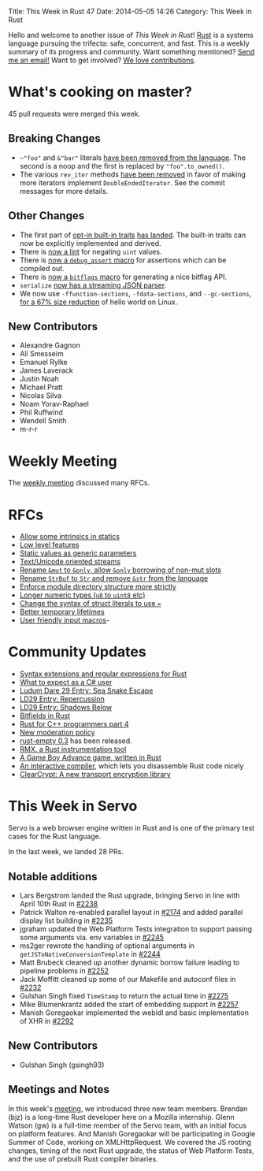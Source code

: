 Title: This Week in Rust 47
Date: 2014-05-05 14:26
Category: This Week in Rust

Hello and welcome to another issue of *This Week in Rust*!
[Rust](http://rust-lang.org) is a systems language pursuing the trifecta:
safe, concurrent, and fast. This is a weekly summary of its progress and
community. Want something mentioned? [Send me an
email!](mailto:corey@octayn.net?subject=This%20Week%20in%20Rust%20Suggestion)
Want to get involved? [We love
contributions](https://github.com/mozilla/rust/wiki/Note-guide-for-new-contributors).

<!-- more -->

# What's cooking on master?

45 pull requests were merged this week.

## Breaking Changes

- `~"foo"` and `&"bar"` literals [have been removed from the
  language](https://github.com/mozilla/rust/pull/13877). The second is a noop
  and the first is replaced by `"foo".to_owned()`.
- The various `rev_iter` methods [have been
  removed](https://github.com/mozilla/rust/pull/13648) in favor of making more
  iterators implement `DoubleEndedIterator`. See the commit messages for more
  details.

## Other Changes

- The first part of [opt-in built-in
  traits](https://github.com/rust-lang/rfcs/blob/master/active/0003-opt-in-builtin-traits.md)
  [has landed](https://github.com/mozilla/rust/pull/13868). The built-in
  traits can now be explicitly implemented and derived.
- There is [now a lint](https://github.com/mozilla/rust/pull/13579) for
  negating `uint` values.
- There is [now a `debug_assert`
  macro](https://github.com/mozilla/rust/pull/13789) for assertions which can
  be compiled out.
- There is [now a `bitflags`
  macro](https://github.com/mozilla/rust/pull/13072) for generating a nice
  bitflag API.
- `serialize` [now has a streaming JSON
  parser](https://github.com/mozilla/rust/pull/12740).
- We now use `-ffunction-sections`, `-fdata-sections`, and `--gc-sections`,
  [for a 67% size reduction](https://github.com/mozilla/rust/pull/13833) of
  hello world on Linux.

## New Contributors

- Alexandre Gagnon
- Ali Smesseim
- Emanuel Rylke
- James Laverack
- Justin Noah
- Michael Pratt
- Nicolas Silva
- Noam Yorav-Raphael
- Phil Ruffwind
- Wendell Smith
- m-r-r

# Weekly Meeting

The [weekly
meeting](https://github.com/mozilla/rust/wiki/Meeting-weekly-2014-04-29)
discussed many RFCs.

# RFCs

- [Allow some intrinsics in
  statics](https://github.com/rust-lang/rfcs/pull/54)
- [Low level features](https://github.com/rust-lang/rfcs/pull/55)
- [Static values as generic
  parameters](https://github.com/rust-lang/rfcs/pull/56)
- [Text/Unicode oriented streams](https://github.com/rust-lang/rfcs/pull/57)
- [Rename `&mut` to `&only`, allow `&only` borrowing of non-mut
  slots](https://github.com/rust-lang/rfcs/pull/58)
- [Rename `StrBuf` to `Str` and remove `&str` from the
  language](https://github.com/rust-lang/rfcs/pull/60)
- [Enforce module directory structure more
  strictly](https://github.com/rust-lang/rfcs/pull/63)
- [Longer numeric types (`u8` to `uint8`
  etc)](https://github.com/rust-lang/rfcs/pull/64)
- [Change the syntax of struct literals to use
  `=`](https://github.com/rust-lang/rfcs/pull/65)
- [Better temporary lifetimes](https://github.com/rust-lang/rfcs/pull/66)
- [User friendly input macros](https://github.com/rust-lang/rfcs/pull/67)-

# Community Updates

- [Syntax extensions and regular expressions for
  Rust](http://blog.burntsushi.net/rust-regex-syntax-extensions)
- [What to expect as a C#
  user](http://www.reddit.com/r/rust/comments/244oog/what_to_expect_as_a_c_user/)
- [Ludum Dare 29 Entry: Sea Snake
  Escape](http://www.reddit.com/r/rust/comments/244zrj/ludum_dare_29_in_rust_sea_snake_escape/)
- [LD29 Entry:
  Repercussion](http://www.reddit.com/r/rust/comments/247744/repercussion_ludum_dare_29/)
- [LD29 Entry: Shadows
  Below](http://www.reddit.com/r/rust/comments/249clu/ld29_jam_entry_shadows_below/)
- [Bitfields in
  Rust](http://www.reddit.com/r/rust/comments/244yz6/bitfields_in_rust/)
- [Rust for C++ programmers part
  4](http://featherweightmusings.blogspot.co.nz/2014/04/rust-for-c-programmers-part-4-unique.html)
- [New moderation
  policy](https://mail.mozilla.org/pipermail/rust-dev/2014-April/009704.html)
- [rust-empty 0.3](https://github.com/bvssvni/rust-empty/releases/tag/0.3) has
  been released.
- [RMX, a Rust instrumentation
  tool](https://github.com/Fiedzia/rust-instrumentation)
- [A Game Boy Advance game, written in
  Rust](https://github.com/exoticorn/gba-rust)
- [An interactive compiler](http://rust.godbolt.org/), which lets you
  disassemble Rust code nicely
- [ClearCrypt: A new transport encryption
  library](https://mail.mozilla.org/pipermail/rust-dev/2014-May/009761.html)

# This Week in Servo

Servo is a web browser engine written in Rust and is one of the primary test cases for the Rust language.

In the last week, we landed 28 PRs.

## Notable additions

- Lars Bergstrom landed the Rust upgrade, bringing Servo in line with April
  10th Rust in [#2238](https://github.com/mozilla/servo/pull/2238)
- Patrick Walton re-enabled parallel layout in
  [#2174](https://github.com/mozilla/servo/pull/2174) and added parallel
  display list building in [#2235](https://github.com/mozilla/servo/pull/2235)
- jgraham updated the Web Platform Tests integration to support passing some
  arguments via. env variables in
  [#2245](https://github.com/mozilla/servo/pull/2245)
- ms2ger rewrote the handling of optional arguments in
  `getJSToNativeConversionTemplate` in
  [#2244](https://github.com/mozilla/servo/pull/2244)
- Matt Brubeck cleaned up another dynamic borrow failure leading to pipeline
  problems in [#2252](https://github.com/mozilla/servo/pull/2252)
- Jack Moffitt cleaned up some of our Makefile and autoconf files in
  [#2232](https://github.com/mozilla/servo/pull/2232)
- Gulshan Singh fixed `TimeStamp` to return the actual time in
  [#2275](https://github.com/mozilla/servo/pull/2275)
- Mike Blumenkrantz added the start of embedding support in
  [#2257](https://github.com/mozilla/servo/pull/2257)
- Manish Goregaokar implemented the webidl and basic implementation of XHR in
  [#2292](https://github.com/mozilla/servo/pull/2292)

## New Contributors

- Gulshan Singh (gsingh93)

## Meetings and Notes

In this week's
[meeting](https://github.com/mozilla/servo/wiki/Meeting-2014-04-28), we
introduced three new team members. Brendan (bjz) is a long-time Rust developer
here on a Mozilla internship. Glenn Watson (gw) is a full-time member of the
Servo team, with an initial focus on platform features. And Manish Goregaokar
will be participating in Google Summer of Code, working on XMLHttpRequest. We
covered the JS rooting changes, timing of the next Rust upgrade, the status of
Web Platform Tests, and the use of prebuilt Rust compiler binaries.
